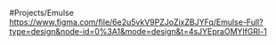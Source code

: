 #Projects/Emulse
https://www.figma.com/file/6e2u5vkV9PZJoZixZBJYFq/Emulse-Full?type=design&node-id=0%3A1&mode=design&t=4sJYEpraOMYlfGRl-1